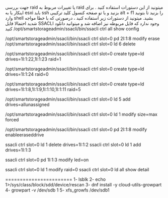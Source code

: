 جهت بررسی raid یا تغییرات مربوط به raid میتونید از این دستورات استفاده کنید .
برای اینکار یا به esxi باید ssh بزنید و یا تو صفحه کنسول کلید ترکیبی alt + f1 را بزنید تا بتونید وارد shell بشید.
میتونید از دستورات زیر استفاده کنید ، درصورتی که با خطا مواجه شدید احتمالا فایل SSACLI وجود ندارد که فایل مربوطه نیز اضافه شد و میتوانید دانلود کنید
/opt/smartstorageadmin/ssacli/bin/ssacli ctrl all show config
 
  /opt/smartstorageadmin/ssacli/bin/ssacli ctrl slot=0 pd 2I:1:8 modify erase
  /opt/smartstorageadmin/ssacli/bin/ssacli ctrl slot=0 ld 6 delete
 
  /opt/smartstorageadmin/ssacli/bin/ssacli ctrl slot=0 create type=ld drives=1I:1:22,1I:1:23 raid=1
  
   /opt/smartstorageadmin/ssacli/bin/ssacli ctrl slot=0 create type=ld drives=1I:1:24 raid=0
  
  /opt/smartstorageadmin/ssacli/bin/ssacli ctrl slot=0 create type=ld drives=1I:1:8,1I:1:9,1I:1:10,1I:1:11 raid=5
  
  
   /opt/smartstorageadmin/ssacli/bin/ssacli ctrl slot=0 ld 5 add drives=allunassigned
   
   /opt/smartstorageadmin/ssacli/bin/ssacli ctrl slot=0 ld 1 modify size=max forced

   /opt/smartstorageadmin/ssacli/bin/ssacli ctrl slot=0 pd 2I:1:8 modify enableeraseddrive 

ssacli ctrl slot=0 ld 1 delete drives=1I:1:2
ssacli ctrl slot=0 ld 1 add drives=1I:1:3

ssacli ctrl slot=0 pd 1I:1:3 modify led=on

ssacli ctrl slot=0 ld 1 modify raid=0
ssacli ctrl slot=0 ld all show detail

=======================
1- lsblk
2- echo 1>/sys/class/block/sdd/device/rescan
3- dnf install -y cloud-utils-growpart
4- growpart -v /dev/sdb 1
5- xfs_growfs /dev/sdb1 
